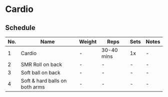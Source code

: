 # Cardio
## Schedule
| No. | Name                           | Weight | Reps       | Sets | Notes |
| --- | ---                            | -      | ---        | ---  | ---   |
| 1   | Cardio                         | -      | 30-40 mins | 1x   | -
| 2   | SMR Roll on back               | -      | -          | -    | -
| 3   | Soft ball on back              | -      | -          | -    | -
| 4   | Soft & hard balls on both arms | -      | -          | -    | -
